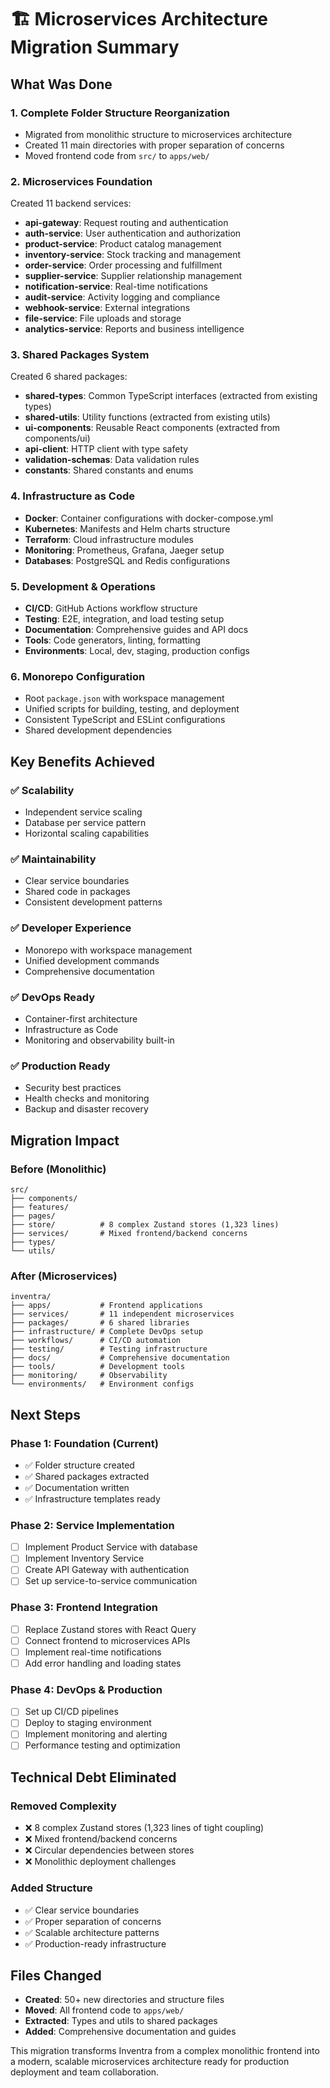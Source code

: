 # 🏗️ Microservices Architecture Migration Summary

## What Was Done

### 1. **Complete Folder Structure Reorganization**
- Migrated from monolithic structure to microservices architecture
- Created 11 main directories with proper separation of concerns
- Moved frontend code from `src/` to `apps/web/`

### 2. **Microservices Foundation**
Created 11 backend services:
- **api-gateway**: Request routing and authentication
- **auth-service**: User authentication and authorization  
- **product-service**: Product catalog management
- **inventory-service**: Stock tracking and management
- **order-service**: Order processing and fulfillment
- **supplier-service**: Supplier relationship management
- **notification-service**: Real-time notifications
- **audit-service**: Activity logging and compliance
- **webhook-service**: External integrations
- **file-service**: File uploads and storage
- **analytics-service**: Reports and business intelligence

### 3. **Shared Packages System**
Created 6 shared packages:
- **shared-types**: Common TypeScript interfaces (extracted from existing types)
- **shared-utils**: Utility functions (extracted from existing utils)
- **ui-components**: Reusable React components (extracted from components/ui)
- **api-client**: HTTP client with type safety
- **validation-schemas**: Data validation rules
- **constants**: Shared constants and enums

### 4. **Infrastructure as Code**
- **Docker**: Container configurations with docker-compose.yml
- **Kubernetes**: Manifests and Helm charts structure
- **Terraform**: Cloud infrastructure modules
- **Monitoring**: Prometheus, Grafana, Jaeger setup
- **Databases**: PostgreSQL and Redis configurations

### 5. **Development & Operations**
- **CI/CD**: GitHub Actions workflow structure
- **Testing**: E2E, integration, and load testing setup
- **Documentation**: Comprehensive guides and API docs
- **Tools**: Code generators, linting, formatting
- **Environments**: Local, dev, staging, production configs

### 6. **Monorepo Configuration**
- Root `package.json` with workspace management
- Unified scripts for building, testing, and deployment
- Consistent TypeScript and ESLint configurations
- Shared development dependencies

## Key Benefits Achieved

### ✅ **Scalability**
- Independent service scaling
- Database per service pattern
- Horizontal scaling capabilities

### ✅ **Maintainability** 
- Clear service boundaries
- Shared code in packages
- Consistent development patterns

### ✅ **Developer Experience**
- Monorepo with workspace management
- Unified development commands
- Comprehensive documentation

### ✅ **DevOps Ready**
- Container-first architecture
- Infrastructure as Code
- Monitoring and observability built-in

### ✅ **Production Ready**
- Security best practices
- Health checks and monitoring
- Backup and disaster recovery

## Migration Impact

### **Before (Monolithic)**
```
src/
├── components/
├── features/
├── pages/
├── store/          # 8 complex Zustand stores (1,323 lines)
├── services/       # Mixed frontend/backend concerns
├── types/
└── utils/
```

### **After (Microservices)**
```
inventra/
├── apps/           # Frontend applications
├── services/       # 11 independent microservices
├── packages/       # 6 shared libraries
├── infrastructure/ # Complete DevOps setup
├── workflows/      # CI/CD automation
├── testing/        # Testing infrastructure
├── docs/           # Comprehensive documentation
├── tools/          # Development tools
├── monitoring/     # Observability
└── environments/   # Environment configs
```

## Next Steps

### **Phase 1: Foundation** (Current)
- ✅ Folder structure created
- ✅ Shared packages extracted
- ✅ Documentation written
- ✅ Infrastructure templates ready

### **Phase 2: Service Implementation**
- [ ] Implement Product Service with database
- [ ] Implement Inventory Service
- [ ] Create API Gateway with authentication
- [ ] Set up service-to-service communication

### **Phase 3: Frontend Integration**
- [ ] Replace Zustand stores with React Query
- [ ] Connect frontend to microservices APIs
- [ ] Implement real-time notifications
- [ ] Add error handling and loading states

### **Phase 4: DevOps & Production**
- [ ] Set up CI/CD pipelines
- [ ] Deploy to staging environment
- [ ] Implement monitoring and alerting
- [ ] Performance testing and optimization

## Technical Debt Eliminated

### **Removed Complexity**
- ❌ 8 complex Zustand stores (1,323 lines of tight coupling)
- ❌ Mixed frontend/backend concerns
- ❌ Circular dependencies between stores
- ❌ Monolithic deployment challenges

### **Added Structure**
- ✅ Clear service boundaries
- ✅ Proper separation of concerns
- ✅ Scalable architecture patterns
- ✅ Production-ready infrastructure

## Files Changed
- **Created**: 50+ new directories and structure files
- **Moved**: All frontend code to `apps/web/`
- **Extracted**: Types and utils to shared packages
- **Added**: Comprehensive documentation and guides

This migration transforms Inventra from a complex monolithic frontend into a modern, scalable microservices architecture ready for production deployment and team collaboration.